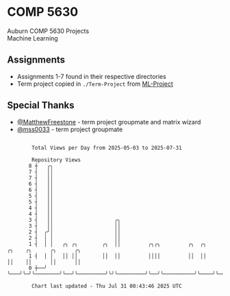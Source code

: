 # COMP 5630
Auburn COMP 5630 Projects  
Machine Learning

## Assignments
- Assignments 1-7 found in their respective directories
- Term project copied in `./Term-Project` from [ML-Project](https://github.com/wumphlett/ML-Project)

## Special Thanks
- [@MatthewFreestone](https://github.com/MatthewFreestone) - term project groupmate and matrix wizard
- [@mss0033](https://github.com/mss0033) - term project groupmate

```

        Total Views per Day from 2025-05-03 to 2025-07-31

        Repository Views
       8 ┼   ╭╮
       7 ┤   ││
       7 ┤   ││
       6 ┤   ││
       6 ┤   ││
       5 ┤   ││
       5 ┤   ││
       4 ┤   ││
       4 ┤   ││
       3 ┤   ││                    ╭╮
       3 ┤   ││                    ││
       2 ┤  ╭╯│                    ││
       2 ┤  │ │                    ││
       1 ┤  │ │   ╭╮ ╭╮        ╭╮  ││         ╭╮╭╮         ╭╮  ╭╮          ╭╮    ╭╮      ╭╮      ╭╮
       1 ┤  │ │   ││ ││        ││  ││         ││││         ││  ││          ││    ││      ││      ││
       0 ┼──╯ ╰───╯╰─╯╰────────╯╰──╯╰─────────╯╰╯╰─────────╯╰──╯╰──────────╯╰────╯╰──────╯╰──────╯╰

        Chart last updated - Thu Jul 31 00:43:46 2025 UTC
        
```
